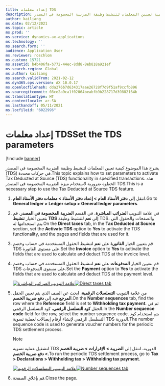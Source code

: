 ```yaml
---
title: إعداد معلمات TDS
description: يشرح هذا الموضوع كيفية تعيين المعلمات لتنشيط وظيفة الضريبة المخصومة في المصدر (TDS) في حركات محددة. هذه الخطوة ضرورية لاستخدام ميزة الضريبة المخصومة في المصدر TDS.
author: kailiang
ms.date: 02/12/2021
ms.topic: article
ms.prod: ''
ms.service: dynamics-ax-applications
ms.technology: ''
ms.search.form: ''
audience: Application User
ms.reviewer: roschlom
ms.custom: 15721
ms.assetid: b4b406fa-b772-44ec-8dd8-8eb818a921ef
ms.search.region: Global
ms.author: kailiang
ms.search.validFrom: 2021-02-12
ms.dyn365.ops.version: AX 10.0.17
ms.openlocfilehash: dda276b7d634317aae26728f7d9f51af9ccfb896
ms.sourcegitcommit: 08ce2a9ca1f02064beabfb9b228717d39882164b
ms.translationtype: HT
ms.contentlocale: ar-SA
ms.lasthandoff: 05/11/2021
ms.locfileid: "6022996"
---
```

# <a name="set-the-tds-parameters"></a><span data-ttu-id="532e5-104">إعداد معلمات TDS</span><span class="sxs-lookup"><span data-stu-id="532e5-104">Set the TDS parameters</span></span>

[!include [banner](../includes/banner.md)]

<span data-ttu-id="532e5-105">يشرح هذا الموضوع كيفية تعيين المعلمات لتنشيط وظيفة الضريبة المخصومة في المصدر (TDS) في حركات محددة.</span><span class="sxs-lookup"><span data-stu-id="532e5-105">This topic explains how to set parameters to activate Tax Deducted at Source (TDS) functionality in specified transactions.</span></span> <span data-ttu-id="532e5-106">هذه الخطوة ضرورية لاستخدام ميزة الضريبة المخصومة في المصدر TDS.</span><span class="sxs-lookup"><span data-stu-id="532e5-106">This is a necessary step to use the Tax Deducted at Source TDS feature.</span></span>

1. <span data-ttu-id="532e5-107">انتقل إلى **دفتر الأستاذ العام \> إعداد دفتر الأستاذ‬ \> معلمات دفتر الأستاذ العام**.</span><span class="sxs-lookup"><span data-stu-id="532e5-107">Go to **General ledger \> Ledger setup \> General ledger parameters**.</span></span>
2. <span data-ttu-id="532e5-108">في علامة التبويب **الضرائب المباشرة**، في القسم **الضريبة المخصومة في المصدر**، قم بتعيين الخيار **تنشيط TDS** إلى **نعم** لتنشيط وظيفة TDS، والصفحات والحقول التي يتم استخدامها له.</span><span class="sxs-lookup"><span data-stu-id="532e5-108">On the **Direct taxes** tab, in the **Tax Deducted at Source** section, set the **Activate TDS** option to **Yes** to activate the TDS functionality, and the pages and fields that are used for it.</span></span>
3. <span data-ttu-id="532e5-109">قم بتعيين الخيار **الفاتورة** على **نعم** لتنشيط الحقول المستخدمة في حساب وخصم TDS على مستوى الفاتورة.</span><span class="sxs-lookup"><span data-stu-id="532e5-109">Set the **Invoice** option to **Yes** to activate the fields that are used to calculate and deduct TDS at the invoice level.</span></span>
4. <span data-ttu-id="532e5-110">قم بتعيين الخيار **المدفوعات** على **نعم** لتنشيط الحقول المستخدمة في حساب وخصم TDS على مستوى المدفوعات.</span><span class="sxs-lookup"><span data-stu-id="532e5-110">Set the **Payment** option to **Yes** to activate the fields that are used to calculate and deduct TDS at the payment level.</span></span>

    <span data-ttu-id="532e5-111">[![علامة التبويب الضرائب المباشرة](./media/apac-ind-TDS-1.png)](./media/apac-ind-TDS-1.png)</span><span class="sxs-lookup"><span data-stu-id="532e5-111">[![Direct taxes tab](./media/apac-ind-TDS-1.png)](./media/apac-ind-TDS-1.png)</span></span>

5. <span data-ttu-id="532e5-112">من علامة التبويب **التسلسلات الرقمية**، ابحث عن الصف الذي يتم تعيين الحقل **المرجع** فيه إلى **دفع ضريبة الخصم**.</span><span class="sxs-lookup"><span data-stu-id="532e5-112">On the **Number sequences** tab, find the row where the **Reference** field is set to **Withholding tax payment**.</span></span> <span data-ttu-id="532e5-113">ثم في الحقل **كود التسلسل الرقمي**، كود التسلسل الرقمي.</span><span class="sxs-lookup"><span data-stu-id="532e5-113">In the **Number sequence code** field for the row, select the number sequence code.</span></span> <span data-ttu-id="532e5-114">يتم استخدام كود التسلسل الرقمي لإنشاء أرقام إيصالات لعملية تسوية TDS الدورية.</span><span class="sxs-lookup"><span data-stu-id="532e5-114">The number sequence code is used to generate voucher numbers for the periodic TDS settlement process.</span></span>

    > [!NOTE]
    > <span data-ttu-id="532e5-115">لتشغيل عملية تسوية TDS الدورية، انتقل إلى **الضريبة \> الإقرارات \> ضريبة الخصم \> دفع ضريبة الخصم**.</span><span class="sxs-lookup"><span data-stu-id="532e5-115">To run the periodic TDS settlement process, go to **Tax \> Declarations \> Withholding tax \> Withholding tax payment**.</span></span>

    <span data-ttu-id="532e5-116">[![علامة التبويب التسلسلات الرقمية](./media/apac-ind-TDS-2.png)](./media/apac-ind-TDS-2.png)</span><span class="sxs-lookup"><span data-stu-id="532e5-116">[![Number sequences tab](./media/apac-ind-TDS-2.png)](./media/apac-ind-TDS-2.png)</span></span>

6. <span data-ttu-id="532e5-117">قم بإغلاق الصفحة.</span><span class="sxs-lookup"><span data-stu-id="532e5-117">Close the page.</span></span>
